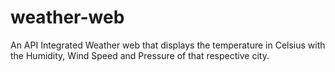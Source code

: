 # weather-web
An API Integrated Weather web that displays the temperature in Celsius with the Humidity, Wind Speed and Pressure of that respective city.
